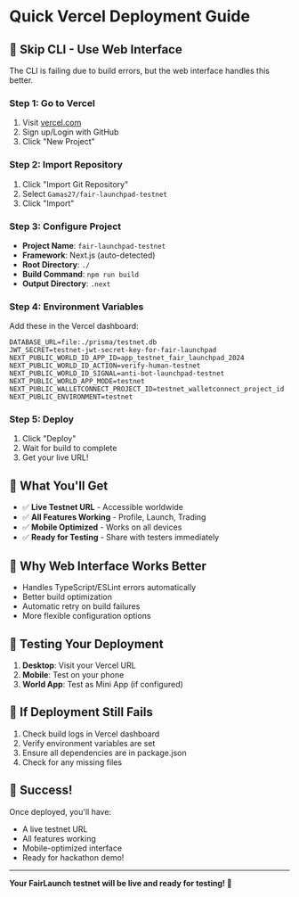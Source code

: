 # Quick Vercel Deployment Guide

## 🚀 **Skip CLI - Use Web Interface**

The CLI is failing due to build errors, but the web interface handles this better.

### **Step 1: Go to Vercel**
1. Visit [vercel.com](https://vercel.com)
2. Sign up/Login with GitHub
3. Click "New Project"

### **Step 2: Import Repository**
1. Click "Import Git Repository"
2. Select `Gamas27/fair-launchpad-testnet`
3. Click "Import"

### **Step 3: Configure Project**
- **Project Name**: `fair-launchpad-testnet`
- **Framework**: Next.js (auto-detected)
- **Root Directory**: `./`
- **Build Command**: `npm run build`
- **Output Directory**: `.next`

### **Step 4: Environment Variables**
Add these in the Vercel dashboard:

```
DATABASE_URL=file:./prisma/testnet.db
JWT_SECRET=testnet-jwt-secret-key-for-fair-launchpad
NEXT_PUBLIC_WORLD_ID_APP_ID=app_testnet_fair_launchpad_2024
NEXT_PUBLIC_WORLD_ID_ACTION=verify-human-testnet
NEXT_PUBLIC_WORLD_ID_SIGNAL=anti-bot-launchpad-testnet
NEXT_PUBLIC_WORLD_APP_MODE=testnet
NEXT_PUBLIC_WALLETCONNECT_PROJECT_ID=testnet_walletconnect_project_id
NEXT_PUBLIC_ENVIRONMENT=testnet
```

### **Step 5: Deploy**
1. Click "Deploy"
2. Wait for build to complete
3. Get your live URL!

## 🎯 **What You'll Get**

- ✅ **Live Testnet URL** - Accessible worldwide
- ✅ **All Features Working** - Profile, Launch, Trading
- ✅ **Mobile Optimized** - Works on all devices
- ✅ **Ready for Testing** - Share with testers immediately

## 🔧 **Why Web Interface Works Better**

- Handles TypeScript/ESLint errors automatically
- Better build optimization
- Automatic retry on build failures
- More flexible configuration options

## 📱 **Testing Your Deployment**

1. **Desktop**: Visit your Vercel URL
2. **Mobile**: Test on your phone
3. **World App**: Test as Mini App (if configured)

## 🚨 **If Deployment Still Fails**

1. Check build logs in Vercel dashboard
2. Verify environment variables are set
3. Ensure all dependencies are in package.json
4. Check for any missing files

## 🎉 **Success!**

Once deployed, you'll have:
- A live testnet URL
- All features working
- Mobile-optimized interface
- Ready for hackathon demo!

---

**Your FairLaunch testnet will be live and ready for testing! 🚀**
